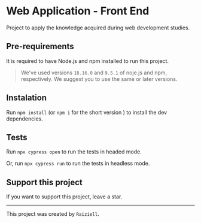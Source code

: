 # Web Application - Front End

Project to apply the knowledge acquired during web development studies.

## Pre-requirements

It is required to have Node.js and npm installed to run this project.

> We've used versions `18.16.0` and `9.5.1` of noje.js and npm, respectively. We suggest you to use the same or later versions.

## Instalation

Run `npm install` (or `npm i` for the short version ) to install the dev dependencies.

## Tests 

Run `npx cypress open` to run the tests in headed mode. 

Or, run `npx cypress run` to run the tests in headless mode.

## Support this project

If you want to support this project, leave a star.

---

This project was created by `Raiziell`.